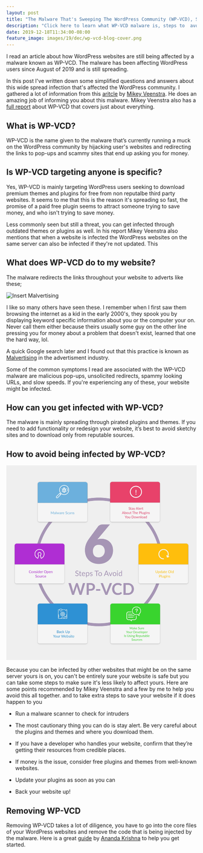 ```yaml
---
layout: post
title: "The Malware That's Sweeping The WordPress Community (WP-VCD), Some Quick Questions."
description: "Click here to learn what WP-VCD malware is, steps to  avoiding it, and where to begin reversing the damage."
date: 2019-12-18T11:34:00-08:00
feature_image: images/19/dec/wp-vcd-blog-cover.png
---
```


I read an article about how WordPress websites are still being affected by a malware known as WP-VCD.  The malware has been affecting WordPress users since August of 2019 and is still spreading.

In this post I've written down some simplified questions and answers about this wide spread infection that's affected the WordPress community.  I gathered a lot of information from this [aritcle](https://www.wordfence.com/blog/2019/11/wp-vcd-the-malware-you-install-on-your-own-sites/) by [Mikey Veenstra](https://twitter.com/heyitsmikeyv).  He does an amazing job of informing you about this malware.  Mikey Veenstra also has a [full report](https://www.wordfence.com/wp-content/uploads/2019/11/Wordfence-WP-VCD-Whitepaper.pdf) about WP-VCD that covers just about everything.

## What is WP-VCD?

WP-VCD is the name given to the malware that’s currently running a muck on the WordPress community by hijacking user's websites and redirecting the links to pop-ups and scammy sites that end up asking you for money.

## Is WP-VCD targeting anyone is specific?

Yes, WP-VCD is mainly targeting WordPress users seeking to download premium themes and plugins for free from non reputalbe third party websites.  It seems to me that this is the reason it's spreading so fast, the promise of a paid free plugin seems to attract someone trying to save money, and who isn't trying to save money.

Less commonly seen but still a threat, you can get infected through outdated themes or plugins as well.  In his report Mikey Veenstra also mentions that when a website is infected the WordPress websites on the same server can also be infected if they're not updated. This 

## What does WP-VCD do to my website?

The malware redirects the links throughout your website to adverts like these;

![Insert Malvertising](https://filestore.community.support.microsoft.com/api/images/456e14f3-e959-452d-bcd7-f6b1b9575961?upload=true)

I like so many others have seen these. I remember when I first saw them browsing the internet as a kid in the early 2000's, they spook you by displaying keyword specific information about you or the computer your on.  Never call them either because theirs usually some guy on the other line pressing you for money about a problem that doesn't exist, learned that one the hard way, lol.

A quick Google search later and I found out that this practice is known as [Malvertising](https://blog.malwarebytes.com/101/2015/02/what-is-malvertising/) in the advertisment industry. 

Some of the common symptoms I read are associated with the WP-VCD malware are malicious pop-ups, unsolicited redirects, spammy looking URLs, and slow speeds.  If you're experiencing any of these, your website might be infected.

## How can you get infected with WP-VCD?

The malware is mainly spreading through pirated plugins and themes.  If you need to add functionality or redesign your website, it’s best to avoid sketchy sites and to download only from reputable sources. 

## How to avoid being infected by WP-VCD?

![Insert Malvertising](images\19\dec\infographic-6-steps-avoid-wp-vcd.jpg)


Because you can be infected by other websites that might be on the same server yours is on, you can't be entirely sure your website is safe but you can take some steps to make sure it's less likely to affect yours.  Here are some points recommended by Mikey Veenstra and a few by me to help you avoid this all together. and to take extra steps to save your website if it does happen to you

- Run a malware scanner to check for intruders

- The most cautionary thing you can do is stay alert.  Be very careful about the plugins and themes and where you download them. 

- If you have a developer who handles your website, confirm that they’re getting their resources from credible places. 

- If money is the issue, consider free plugins and themes from well-known websites. 

- Update your plugins as soon as you can

- Back your website up! 

## Removing WP-VCD

Removing WP-VCD takes a lot of diligence, you have to go into the core files of your WordPress websites and remove the code that is being injected by the malware.  Here is a great [guide](https://www.getastra.com/blog/911/wordpress-site-hacked-malware-backdoor/) by [Ananda Krishna](https://twitter.com/_AnandaKrishna/likes) to help you get started.


